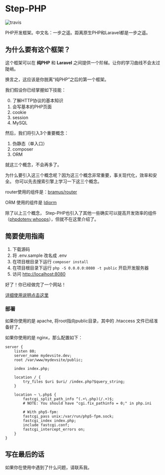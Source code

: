 # Step-PHP

![travis](https://travis-ci.com/picasso250/step-php.svg?branch=master)

PHP开发框架。中文名：一步之遥。距离原生PHP和Laravel都是一步之遥。

## 为什么要有这个框架？

这个框架可以在 **纯PHP** 和 **Laravel** 之间提供一个阶梯。让你的学习曲线不会太过陡峭。

换言之，这应该是你脱离“纯PHP”之后的第一个框架。

我们假设你已经掌握如下技能：

0. 了解HTTP协议的基本知识
0. 会写基本的PHP页面
1. cookie
2. session
3. MySQL

然后，我们将引入3个重要概念：

1. 伪静态（单入口）
2. composer
3. ORM

就这三个概念，不会再多了。

为什么要引入这三个概念呢？因为这三个概念非常重要，事关现代化，效率和安全。
你可以先去搜索引擎上学习一下这三个概念。

router使用的组件是：[bramus/router](https://github.com/bramus/router)

ORM 使用的组件是 [Idiorm](http://idiorm.readthedocs.io/en/latest/)

除了以上三个概念，
Step-PHP也引入了其他一些确实可以提高开发效率的组件（[phpdotenv](https://github.com/vlucas/phpdotenv),[whoops](https://github.com/filp/whoops)），但就不在这里介绍了。

## 简要使用指南

1. 下载源码
1. 将 .env.sample 改名成 .env
2. 在项目根目录下运行 `composer install`
2. 在项目根目录下运行 `php -S 0.0.0.0:8080 -t public` 开启开发服务器
3. 访问 [http://localhost:8080](http://localhost:8080)

好了！你已经做完了一个网站！

[详细使用说明点击这里](doc.md)

### 部署

如果你使用的是 apache, 将root指向public目录，其中的 .htaccess 文件已经准备好了。

如果你使用的是 nginx，那么配置如下：

    server {
        listen 80;
        server_name mydevsite.dev;
        root /var/www/mydevsite/public;

        index index.php;

        location / {
            try_files $uri $uri/ /index.php?$query_string;
        }

        location ~ \.php$ {
            fastcgi_split_path_info ^(.+\.php)(/.+)$;
            # NOTE: You should have "cgi.fix_pathinfo = 0;" in php.ini

            # With php5-fpm:
            fastcgi_pass unix:/var/run/php5-fpm.sock;
            fastcgi_index index.php;
            include fastcgi.conf;
            fastcgi_intercept_errors on;
        }
    }

## 写在最后的话

如果你在使用中遇到了什么问题，请联系我。
